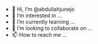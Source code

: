 - 👋 Hi, I’m @abdullahjunejo
- 👀 I’m interested in ...
- 🌱 I’m currently learning ...
- 💞️ I’m looking to collaborate on ...
- 📫 How to reach me ...

<!---
abdullahjunejo/abdullahjunejo is a ✨ special ✨ repository because its `README.md` (this file) appears on your GitHub profile.
You can click the Preview link to take a look at your changes.
--->
